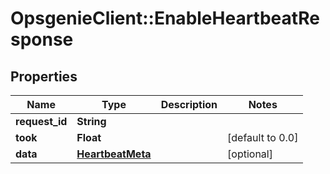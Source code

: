 # OpsgenieClient::EnableHeartbeatResponse

## Properties
Name | Type | Description | Notes
------------ | ------------- | ------------- | -------------
**request_id** | **String** |  | 
**took** | **Float** |  | [default to 0.0]
**data** | [**HeartbeatMeta**](HeartbeatMeta.md) |  | [optional] 


